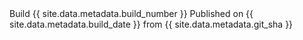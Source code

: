 
<footer>
  <div class="container">
    Build {{ site.data.metadata.build_number }}  
    Published on {{ site.data.metadata.build_date }}  
    from {{ site.data.metadata.git_sha }} 
  </div>
</footer>